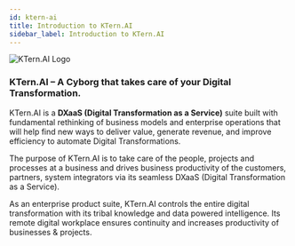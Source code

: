 ```yaml
---
id: ktern-ai
title: Introduction to KTern.AI
sidebar_label: Introduction to KTern.AI
---
```


![KTern.AI Logo](https://help.ktern.com/img/favicon.ico)

### KTern.AI – A Cyborg that takes care of your Digital Transformation.

KTern.AI is a **DXaaS (Digital Transformation as a Service)** suite built with fundamental rethinking of business models and enterprise operations that will help find new ways to deliver value, generate revenue, and improve efficiency to automate Digital Transformations.

The purpose of KTern.AI is to take care of the people, projects and processes at a business and drives business productivity of the customers, partners, system integrators via its seamless DXaaS (Digital Transformation as a Service).

As an enterprise product suite, KTern.AI controls the entire digital transformation with its tribal knowledge and data powered intelligence. Its remote digital workplace ensures continuity and increases productivity of businesses & projects.
